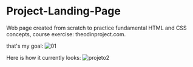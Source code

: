 # Project-Landing-Page
Web page created from scratch to practice fundamental HTML and CSS concepts, course exercise: theodinproject.com.

that's my goal:
![01](https://github.com/LucasDSS888/Project-Landing-Page/assets/32455059/efae2c19-3fb2-44f9-8183-60cbac7b0c0e)

Here is how it currently looks: 
![projeto2](https://github.com/LucasDSS888/Project-Landing-Page/assets/32455059/eea358f9-a422-46cb-b121-322117885076)
